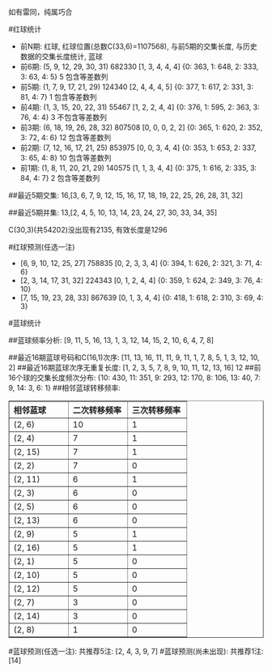<!-- 
.. title: 双色球2012133期(2012-11-11)数据分析报告
.. slug: slott-2012133-2012-11-11-report
.. date: 2012-11-12 08:00:00 UTC+08:00
.. tags: Lottery
.. link: 
.. description: 
.. type: text
-->

如有雷同，纯属巧合

<!-- TEASER_END-->

#红球统计

- 前N期: 红球, 红球位置(总数C(33,6)=1107568), 与前5期的交集长度, 与历史数据的交集长度统计, 蓝球
- 前6期: (5, 9, 12, 29, 30, 31) 682330 [1, 3, 4, 4, 4] {0: 363, 1: 648, 2: 333, 3: 63, 4: 5} 5 包含等差数列
- 前5期: (1, 7, 9, 17, 21, 29) 124340 [2, 4, 4, 4, 5] {0: 377, 1: 617, 2: 331, 3: 81, 4: 7} 1 包含等差数列
- 前4期: (1, 3, 15, 20, 22, 31) 55467 [1, 2, 2, 4, 4] {0: 376, 1: 595, 2: 363, 3: 76, 4: 4} 3 不包含等差数列
- 前3期: (6, 18, 19, 26, 28, 32) 807508 [0, 0, 0, 2, 2] {0: 365, 1: 620, 2: 352, 3: 72, 4: 6} 12 包含等差数列
- 前2期: (7, 12, 16, 17, 21, 25) 853975 [0, 0, 3, 4, 4] {0: 353, 1: 653, 2: 337, 3: 65, 4: 8} 10 包含等差数列
- 前1期: (1, 8, 11, 20, 21, 29) 140575 [1, 1, 3, 4, 4] {0: 375, 1: 616, 2: 335, 3: 84, 4: 7} 2 包含等差数列

##最近5期交集:
16,[3, 6, 7, 9, 12, 15, 16, 17, 18, 19, 22, 25, 26, 28, 31, 32]

##最近5期并集:
13,[2, 4, 5, 10, 13, 14, 23, 24, 27, 30, 33, 34, 35]

C(30,3)(共54202)没出现有2135, 
有效长度是1296

#红球预测(任选一注)

- [6, 9, 10, 12, 25, 27] 758835 [0, 2, 3, 3, 4] {0: 394, 1: 626, 2: 321, 3: 71, 4: 6}
- [2, 3, 14, 17, 31, 32] 224343 [0, 1, 2, 4, 4] {0: 359, 1: 624, 2: 349, 3: 76, 4: 10}
- [7, 15, 19, 23, 28, 33] 867639 [0, 1, 3, 4, 4] {0: 418, 1: 618, 2: 310, 3: 69, 4: 3}

#蓝球统计

##蓝球频率分析:
[9, 11, 5, 16, 13, 1, 3, 12, 14, 15, 2, 10, 6, 4, 7, 8]

##最近16期蓝球号码和C(16,1)次序:
[11, 13, 16, 11, 11, 9, 11, 1, 7, 8, 5, 1, 3, 12, 10, 2]
##最近16期蓝球次序无重复长度:
[1, 2, 3, 5, 7, 8, 9, 10, 11, 12, 13, 16] 12
##前16个球的交集长度频次分布:
{10: 430, 11: 351, 9: 293, 12: 170, 8: 106, 13: 40, 7: 9, 14: 3, 6: 1}
##相邻蓝球转移频率:
<table border="1" class="table table-striped dataframe">
  <thead>
    <tr style="text-align: left;">
      <th style="min-width: 100px;">相邻蓝球</th>
      <th style="min-width: 100px;">二次转移频率</th>
      <th style="min-width: 100px;">三次转移频率</th>
    </tr>
  </thead>
  <tbody>
    <tr>
      <td>  (2, 6)</td>
      <td> 10</td>
      <td> 1</td>
    </tr>
    <tr>
      <td>  (2, 4)</td>
      <td>  7</td>
      <td> 1</td>
    </tr>
    <tr>
      <td> (2, 15)</td>
      <td>  7</td>
      <td> 1</td>
    </tr>
    <tr>
      <td>  (2, 2)</td>
      <td>  7</td>
      <td> 0</td>
    </tr>
    <tr>
      <td> (2, 11)</td>
      <td>  6</td>
      <td> 1</td>
    </tr>
    <tr>
      <td>  (2, 3)</td>
      <td>  6</td>
      <td> 0</td>
    </tr>
    <tr>
      <td>  (2, 5)</td>
      <td>  6</td>
      <td> 0</td>
    </tr>
    <tr>
      <td> (2, 13)</td>
      <td>  6</td>
      <td> 0</td>
    </tr>
    <tr>
      <td>  (2, 9)</td>
      <td>  5</td>
      <td> 1</td>
    </tr>
    <tr>
      <td> (2, 16)</td>
      <td>  5</td>
      <td> 1</td>
    </tr>
    <tr>
      <td>  (2, 1)</td>
      <td>  5</td>
      <td> 0</td>
    </tr>
    <tr>
      <td> (2, 10)</td>
      <td>  5</td>
      <td> 0</td>
    </tr>
    <tr>
      <td> (2, 12)</td>
      <td>  5</td>
      <td> 0</td>
    </tr>
    <tr>
      <td>  (2, 7)</td>
      <td>  3</td>
      <td> 0</td>
    </tr>
    <tr>
      <td> (2, 14)</td>
      <td>  3</td>
      <td> 0</td>
    </tr>
    <tr>
      <td>  (2, 8)</td>
      <td>  1</td>
      <td> 0</td>
    </tr>
  </tbody>
</table>
#蓝球预测(任选一注):
共推荐5注: [2, 4, 3, 9, 7]
#蓝球预测(尚未出现):
共推荐1注: [14]

